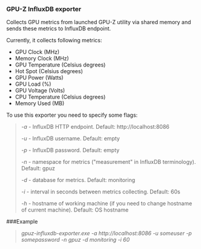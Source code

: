 ### GPU-Z InfluxDB exporter
Collects GPU metrics from launched GPU-Z utility via shared memory and sends these metrics to InfluxDB endpoint.

Currently, it collects following metrics:
* GPU Clock (MHz)
* Memory Clock (MHz)
* GPU Temperature (Celsius degrees)
* Hot Spot (Celsius degrees)
* GPU Power (Watts)
* GPU Load (%)
* GPU Voltage (Volts)
* CPU Temperature (Celsius degrees)
* Memory Used (MB)

To use this exporter you need to specify some flags:
> *-a* - InfluxDB HTTP endpoint. Default: http://localhost:8086
> 
> *-u* - InfluxDB username. Default: empty
> 
> *-p* - InfluxDB password. Default: empty
> 
> *-n* - namespace for metrics ("measurement" in InfluxDB terminology). Default: gpuz
>
> *-d* - database for metrics. Default: monitoring
> 
> *-i* - interval in seconds between metrics collecting. Default: 60s
> 
> *-h* - hostname of working machine (if you need to change hostname of current machine). Default: OS hostname

###Example
>*gpuz-influxdb-exporter.exe -a http://localhost:8086 -u someuser -p somepassword -n gpuz -d monitoring -i 60*
